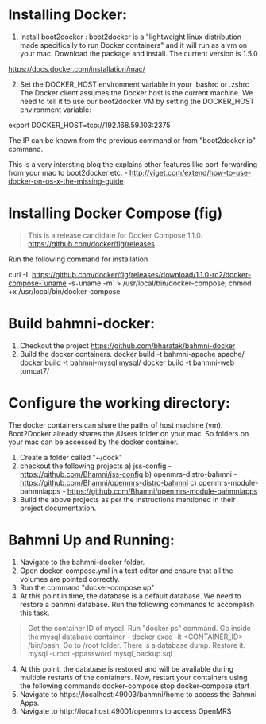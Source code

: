 Installing Docker:
==================

1. Install boot2docker :
boot2docker is a "lightweight linux distribution made specifically to run Docker containers" and it will run as a vm on your mac.  Download the package and install. The current version is 1.5.0

https://docs.docker.com/installation/mac/

2. Set the DOCKER_HOST environment variable in your .bashrc or .zshrc
The Docker client assumes the Docker host is the current machine. We need to tell it to use our boot2docker VM by setting the DOCKER_HOST environment variable:

export DOCKER_HOST=tcp://192.168.59.103:2375

The IP can be known from the previous command or from "boot2docker ip" command.

This is a very intersting blog the explains other features like port-forwarding from your mac to boot2docker etc. - http://viget.com/extend/how-to-use-docker-on-os-x-the-missing-guide

Installing Docker Compose (fig)
================================
> This is a release candidate for Docker Compose 1.1.0.
https://github.com/docker/fig/releases

Run the following command for installation

curl -L https://github.com/docker/fig/releases/download/1.1.0-rc2/docker-compose-`uname -s`-`uname -m` > /usr/local/bin/docker-compose; chmod +x /usr/local/bin/docker-compose

Build bahmni-docker:
=====================
1. Checkout the project https://github.com/bharatak/bahmni-docker
2. Build the docker containers.
 docker build -t bahmni-apache apache/
 docker build -t bahmni-mysql mysql/
 docker build -t bahmni-web tomcat7/

Configure the working directory:
================================
The docker containers can share the paths of host machine (vm).  Boot2Docker already shares the /Users folder on your mac.  So folders on your mac can be accessed by the docker container.

1. Create a folder called "~/dock" 
2. checkout the following projects
	a) jss-config - https://github.com/Bhamni/jss-config
	b) openmrs-distro-bahmni - https://github.com/Bhamni/openmrs-distro-bahmni
	c) openmrs-module-bahmniapps - https://github.com/Bhamni/openmrs-module-bahmniapps
3. Build the above projects as per the instructions mentioned in their project documentation.

Bahmni Up and Running:
=======================
1. Navigate to the bahmni-docker folder.  
2. Open docker-compose.yml in a text editor and ensure that all the volumes are pointed correctly.
3. Run the command "docker-compose up"
4. At this point in time, the database is a default database.  We need to restore a bahmni database.  Run the following commands to accomplish this task.
 > Get the container ID of mysql.  Run "docker ps" command.
 > Go inside the mysql database container - 
 		docker exec -it <CONTAINER_ID> /bin/bash;
 > Go to /root folder.  There is a database dump.  Restore it.
  	mysql -uroot -ppassword mysql_backup.sql
 4. At this point, the database is restored and will be available during multiple restarts of the containers.  Now, restart your containers using the following commands
	 docker-compose stop
	 docker-compose start
5. Navigate to https://localhost:49003/bahmni/home to access the Bahmni Apps.
6. Navigate to http://localhost:49001/openmrs to access OpenMRS